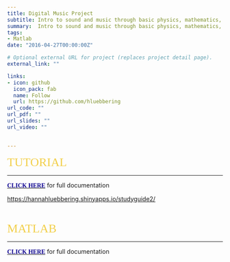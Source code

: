 ```yaml
---
title: Digital Music Project
subtitle: Intro to sound and music through basic physics, mathematics, algorithms, fundamental music theory, recorded digital audio, and MIDI. 
summary:  Intro to sound and music through basic physics, mathematics, algorithms, fundamental music theory, recorded digital audio, and MIDI. 
tags:
- Matlab
date: "2016-04-27T00:00:00Z"

# Optional external URL for project (replaces project detail page).
external_link: ""

links:
- icon: github
  icon_pack: fab
  name: Follow
  url: https://github.com/hluebbering
url_code: ""
url_pdf: ""
url_slides: ""
url_video: ""

  
---
```



<span style="color: #f2cf4a; font-family: Babas; font-size: 2em;">TUTORIAL</span>

***
[<span style="color:#0c008f; font-family: Babas;">**CLICK HERE**</span>](https://developer.spotify.com/documentation/widgets/) 
for full documentation

https://hannahluebbering.shinyapps.io/studyguide2/

<p>&nbsp;</p>

<span style="color: #f2cf4a; font-family: Babas; font-size: 2em;">MATLAB</span>

***
[<span style="color:#0c008f; font-family: Babas;">**CLICK HERE**</span>](https://developer.spotify.com/documentation/widgets/) 
for full documentation


